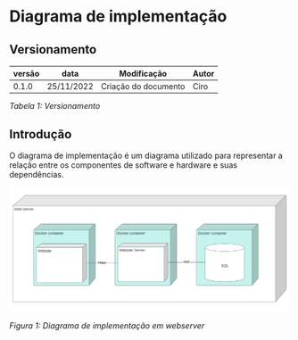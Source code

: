 # Diagrama de implementação

## Versionamento


versão | data | Modificação | Autor
-------|------|-------------|------
0.1.0 | 25/11/2022 | Criação do documento | Ciro

*Tabela 1: Versionamento*

## Introdução

O diagrama de implementação é um diagrama utilizado para representar a relação entre os componentes de software e hardware e suas dependências.

![Diagrama de implementação](./assets/DiagramaDeImplementacao.png)

*Figura 1: Diagrama de implementação em webserver* 